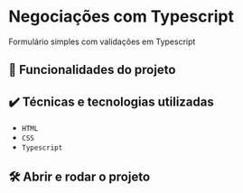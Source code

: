 # Negociações com Typescript

Formulário simples com validações em Typescript

## 🔨 Funcionalidades do projeto



## ✔️ Técnicas e tecnologias utilizadas

- `HTML`
- `CSS`
- `Typescript`

## 🛠️ Abrir e rodar o projeto

